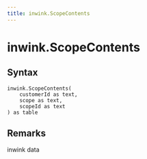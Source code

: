 ```yaml
---
title: inwink.ScopeContents
---
```


# inwink.ScopeContents



## Syntax

```powerquery
inwink.ScopeContents(
    customerId as text,
    scope as text,
    scopeId as text
) as table
```


## Remarks

inwink data


